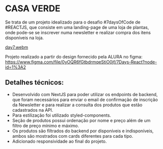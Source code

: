 # CASA VERDE 
Se trata de um projeto idealizado para o desafio #7daysOfCode de #REACTJS, que consiste em uma landing-page de uma loja de plantas, onde pode-se se inscrever numa newsletter e realizar compra dos itens disponíveis na loja.<br>

[day7.webm](https://user-images.githubusercontent.com/16579699/182494907-45cf6499-8064-44ac-be31-66e3d961e592.webm)

Projeto realizado a partir do design fornecido pela ALURA no figma:<br>
https://www.figma.com/file/0yOQR6fGtbdrmqeStiO0jf/7Days-React?node-id=1%3A2
<br>

## Detalhes técnicos:

- Desenvolvido com NextJS para poder utilizar os endpoints de backend, que foram necessários para enviar o email de confirmação de inscrição da Newsletter e para realizar a consulta dos produtos que estão cadastrados na API.
- Para estilização foi utilizado styled-components.
- Seção de produtos possui ordenação por nome e preço além de um filtro de preço mínimo e máximo.
- Os produtos são filtrados do backend por disponíveis e indisponíveis, ambos são mostrados com cards diferentes para cada tipo.
- Adicionado responsividade ao final do projeto.



